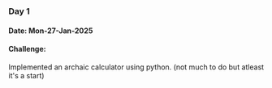 ### Day 1

#### Date: Mon-27-Jan-2025

#### Challenge:
Implemented an archaic calculator using python. (not much to do but atleast it's a start) 
